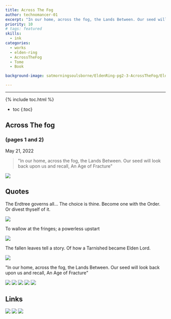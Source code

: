 ```yaml
---
title: Across The Fog
author: technomancer-01
excerpt: "In our home, across the fog, the Lands Between. Our seed will look back upon us and recall, An Age of Fracture"
priority: 10
# tags: featured
skills:
  - ink
categories:
  - works
  - elden-ring
  - AcrossTheFog
  - Tome
  - Book

background-image: satmorningsoulsborne/EldenRing-pg2-3-AcrossTheFog/EldenRing-pg2-3-AcrossTheFog-16-small.png

---
```

---
<script>
function myFunction(imgs) {
  var expandImg = document.getElementById("expandedImg");
  var imgText = document.getElementById("imgtext");
  expandImg.src = imgs.src;
  imgText.innerHTML = imgs.alt;
  expandImg.parentElement.style.display = "block";
}
</script>
<style>
  small{
    font-size: 10px;
  }
  /* The expanding image container */
.container {
  display: none;

  z-index: 10;
  margin-left: auto;
  margin-right: auto;

  position: fixed;
  top: 10%;
  left: 10%;
  width: 80vw;
  overflow-y: scroll;
  overflow-x: scroll;
  bottom: 3%;
}



/* Expanding image text */
#imgtext {
  position: absolute;
  bottom: 15px;
  left: 15px;
  color: white;
  font-size: 20px;
}

/* Closable button inside the expanded image */
.closebtn {
  position: absolute;
  top: 10px;
  right: 15px;
  color: white;
  font-size: 35px;
  cursor: pointer;
}
  </style>
  <link rel="stylesheet" href="https://cdnjs.cloudflare.com/ajax/libs/font-awesome/4.7.0/css/font-awesome.min.css">

{% include toc.html %}
* toc
{:toc}


## Across The fog
### (pages 1 and 2)
May 21, 2022

> "In our home, across the fog, the Lands Between. Our seed will look back upon us and recall, An Age of Fracture"

<img class="imageDisplay" src="/images/satmorningsoulsborne/EldenRing-pg2-3-AcrossTheFog/EldenRing-pg2-3-AcrossTheFog-18.png" onclick="myFunction(this);">
 




## Quotes
<p>The Erdtree governs all...
The choice is thine. Become one with the Order. Or divest thyself of it.
</p>
<img class="imageDisplay" src="/images/satmorningsoulsborne/EldenRing-pg2-3-AcrossTheFog/EldenRing-pg2-3-AcrossTheFog-11.png" onclick="myFunction(this);">

<p>To wallow at the fringes; a powerless upstart
</p>

<img class="imageDisplay" src="/images/satmorningsoulsborne/EldenRing-pg2-3-AcrossTheFog/EldenRing-pg2-3-AcrossTheFog-17.png" onclick="myFunction(this);">

<p> 
The fallen leaves tell a story. Of how a Tarnished became Elden Lord.
</p>

<img class="imageDisplay" src="/images/satmorningsoulsborne/EldenRing-pg2-3-AcrossTheFog/EldenRing-pg2-3-AcrossTheFog-1.png" onclick="myFunction(this);">

<p>
"In our home, across the fog, the Lands Between. Our seed will look back upon us and recall, An Age of Fracture"</p>
<img class="imageDisplay" src="/images/satmorningsoulsborne/EldenRing-pg2-3-AcrossTheFog/EldenRing-pg1-2-AcrossTheFog-13.png" onclick="myFunction(this);">


<img class="imageDisplay" src="/images/satmorningsoulsborne/EldenRing-pg2-3-AcrossTheFog/EldenRing-pg2-3-AcrossTheFog-5.png" onclick="myFunction(this);">

<img class="imageDisplay" src="/images/satmorningsoulsborne/EldenRing-pg2-3-AcrossTheFog/EldenRing-pg2-3-AcrossTheFog-10.png" onclick="myFunction(this);">

<img class="imageDisplay" src="/images/satmorningsoulsborne/EldenRing-pg2-3-AcrossTheFog/EldenRing-pg2-3-AcrossTheFog-2.png" onclick="myFunction(this);">

<img class="imageDisplay" src="/images/satmorningsoulsborne/EldenRing-pg2-3-AcrossTheFog/EldenRing-pg2-3-AcrossTheFog-3-best.png" onclick="myFunction(this);">


## Links
<a href="https://www.instagram.com/p/CvAZM6YOjJ_/?igshid=MzRlODBiNWFlZA=="><img class="social-media-icons" src="/images/social-media-icons/social-media-icon-instagram.png"></a>
<a href="https://www.artstation.com/artwork/EaXq2K"><img class="social-media-icons" src="/images/social-media-icons/social-media-icon-artstation.png"></a>
<a href="https://www.redbubble.com/people/technomancer-01/shop/"><img class="social-media-icons" src="/images/social-media-icons/social-media-icon-redbubble.png"></a>


